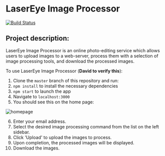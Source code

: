 # LaserEye Image Processor  

[![Build Status](https://travis-ci.org/jdavidli/ImageProcessorS18.svg?branch=master)](https://travis-ci.org/jdavidli/ImageProcessorS18)

## Project description:  
LaserEye Image Processor is an online photo-editing service which allows users to upload images to a web-server, process them with a selection of image processing tools, and download the processed images.  

To use LaserEye Image Processor (**David to verify this**):  
1. Clone the `master` branch of this repository and run:  
2. `npm install` to install the necessary dependencies  
3. `npm start` to launch the app 
4. Navigate to `localhost:3000`  
5. You should see this on the home page: 

![homepage](readme_images/LaserEye_ImageProcessor_WelcomePage.jpg)

6. Enter your email address.
7. Select the desired image processing command from the list on the left sidebar.
8. Click 'Upload' to upload the images to process.
9. Upon completion, the processed images will be displayed.
10. Download the images.
